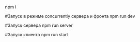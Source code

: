 
npm i

#Запуск в режиме concurrently сервера и фронта
npm run dev 

#Запуск сервера 
npm run server

#Запуск клиента
npm run start

